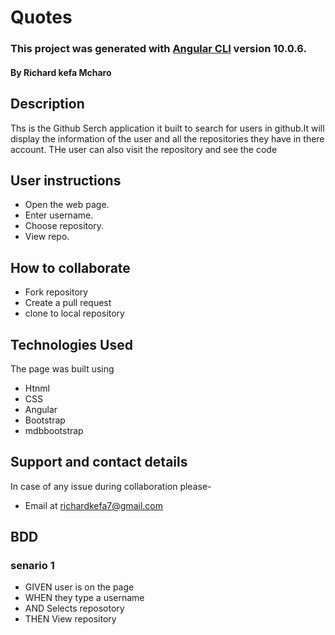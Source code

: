 # Quotes

### This project was generated with [Angular CLI](https://github.com/angular/angular-cli) version 10.0.6.
#### By **Richard kefa Mcharo**

## Description 
Ths is the Github Serch application it built to search for users in github.It will display the information of the user and all the repositories they have in there account.
THe user can also visit the repository and see the code

## User instructions 
* Open the web page.
* Enter username.
* Choose repository.
* View repo.


## How to collaborate
* Fork repository
* Create a pull request
* clone to local repository

## Technologies Used
The page was built using
* Htnml
* CSS
* Angular
* Bootstrap
* mdbbootstrap
## Support and contact details
In case of any issue during collaboration please-
* Email at richardkefa7@gmail.com
## BDD
### senario 1
* GIVEN user is on the page
* WHEN they type a username
* AND Selects reposotory
* THEN View repository
